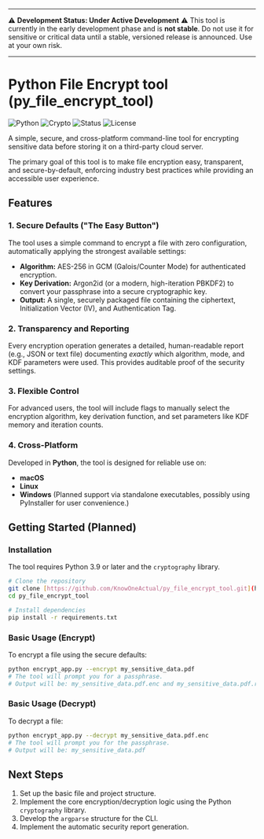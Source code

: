 ***
⚠️ **Development Status: Under Active Development** ⚠️
This tool is currently in the early development phase and is **not stable**. Do not use it for sensitive or critical data until a stable, versioned release is announced. Use at your own risk.
***

# Python File Encrypt tool (py_file_encrypt_tool)

![Python](https://img.shields.io/badge/python-3.9+-blue?style=for-the-badge&logo=python)
![Crypto](https://img.shields.io/badge/Cryptography-OpenSSL-lightgrey?style=for-the-badge&logo=openssl)
![Status](https://img.shields.io/badge/Status-Alpha%20(Unstable)-red?style=for-the-badge)
![License](https://img.shields.io/badge/License-MIT-yellow.svg?style=for-the-badge)

A simple, secure, and cross-platform command-line tool for encrypting sensitive data before storing it on a third-party cloud server.

The primary goal of this tool is to make file encryption easy, transparent, and secure-by-default, enforcing industry best practices while providing an accessible user experience.

## Features

### 1. Secure Defaults ("The Easy Button")
The tool uses a simple command to encrypt a file with zero configuration, automatically applying the strongest available settings:
* **Algorithm:** AES-256 in GCM (Galois/Counter Mode) for authenticated encryption.
* **Key Derivation:** Argon2id (or a modern, high-iteration PBKDF2) to convert your passphrase into a secure cryptographic key.
* **Output:** A single, securely packaged file containing the ciphertext, Initialization Vector (IV), and Authentication Tag.

### 2. Transparency and Reporting
Every encryption operation generates a detailed, human-readable report (e.g., JSON or text file) documenting *exactly* which algorithm, mode, and KDF parameters were used. This provides auditable proof of the security settings.

### 3. Flexible Control
For advanced users, the tool will include flags to manually select the encryption algorithm, key derivation function, and set parameters like KDF memory and iteration counts.

### 4. Cross-Platform
Developed in **Python**, the tool is designed for reliable use on:
* **macOS**
* **Linux**
* **Windows** (Planned support via standalone executables, possibly using PyInstaller for user convenience.)

## Getting Started (Planned)

### Installation
The tool requires Python 3.9 or later and the `cryptography` library.

```bash
# Clone the repository
git clone [https://github.com/KnowOneActual/py_file_encrypt_tool.git](https://github.com/py_file_encrypt_tool.git)
cd py_file_encrypt_tool

# Install dependencies
pip install -r requirements.txt
````

### Basic Usage (Encrypt)

To encrypt a file using the secure defaults:

```bash
python encrypt_app.py --encrypt my_sensitive_data.pdf
# The tool will prompt you for a passphrase.
# Output will be: my_sensitive_data.pdf.enc and my_sensitive_data.pdf.report.txt
```

### Basic Usage (Decrypt)

To decrypt a file:

```bash
python encrypt_app.py --decrypt my_sensitive_data.pdf.enc
# The tool will prompt you for the passphrase.
# Output will be: my_sensitive_data.pdf
```

## Next Steps

1.  Set up the basic file and project structure.
2.  Implement the core encryption/decryption logic using the Python `cryptography` library.
3.  Develop the `argparse` structure for the CLI.
4.  Implement the automatic security report generation.